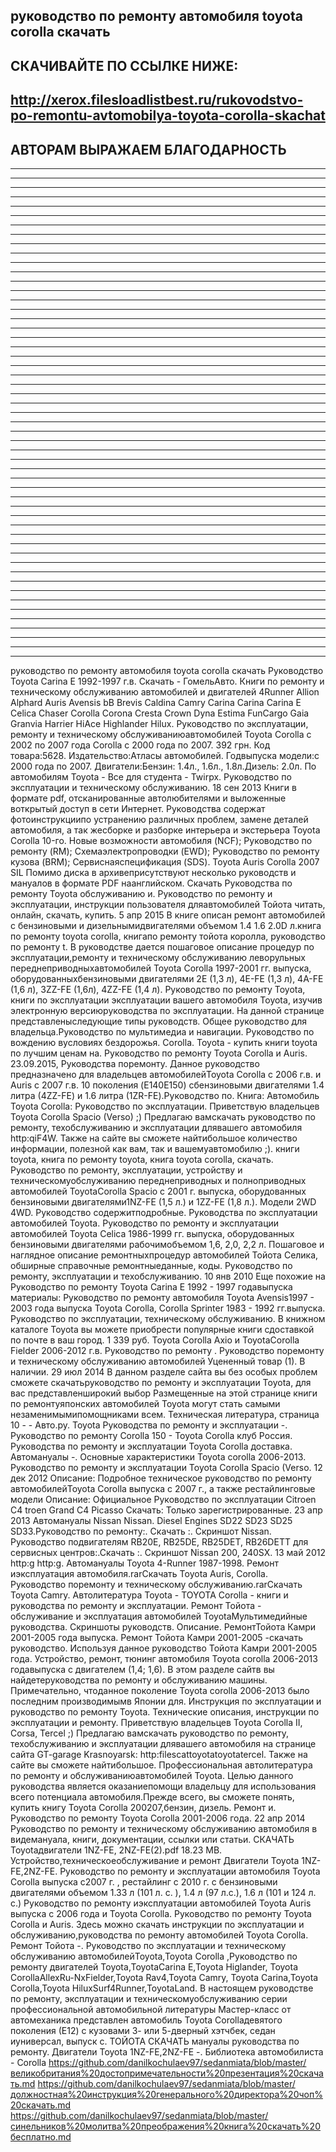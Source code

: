 руководство по ремонту автомобиля toyota corolla скачать
--------------------------------------------------
СКАЧИВАЙТЕ ПО ССЫЛКЕ НИЖЕ:
--------------------------------------------------
http://xerox.filesloadlistbest.ru/rukovodstvo-po-remontu-avtomobilya-toyota-corolla-skachat
--------------------------------------------------
АВТОРАМ ВЫРАЖАЕМ БЛАГОДАРНОСТЬ
--------------------------------------------------
--------------------------------------------------
--------------------------------------------------
--------------------------------------------------
--------------------------------------------------
--------------------------------------------------
--------------------------------------------------
--------------------------------------------------
--------------------------------------------------
--------------------------------------------------
--------------------------------------------------
--------------------------------------------------
--------------------------------------------------
--------------------------------------------------
--------------------------------------------------
--------------------------------------------------
--------------------------------------------------
--------------------------------------------------
--------------------------------------------------
--------------------------------------------------
--------------------------------------------------
--------------------------------------------------
--------------------------------------------------
--------------------------------------------------
--------------------------------------------------
--------------------------------------------------
--------------------------------------------------
--------------------------------------------------
--------------------------------------------------
--------------------------------------------------
--------------------------------------------------
--------------------------------------------------
--------------------------------------------------
--------------------------------------------------
--------------------------------------------------
--------------------------------------------------
--------------------------------------------------
--------------------------------------------------
--------------------------------------------------
--------------------------------------------------
--------------------------------------------------
--------------------------------------------------
--------------------------------------------------
--------------------------------------------------
--------------------------------------------------
--------------------------------------------------
--------------------------------------------------
--------------------------------------------------
--------------------------------------------------
--------------------------------------------------
--------------------------------------------------
--------------------------------------------------
--------------------------------------------------
--------------------------------------------------
руководство по ремонту автомобиля toyota corolla скачать Руководство Toyota Carina Е 1992-1997 г.в.  Скачать - ГомельАвто. Книги по ремонту и техническому обслуживанию автомобилей и двигателей 4Runner  Allion  Alphard  Auris  Avensis  bB  Brevis  Caldina  Camry Carina  Carina  Carina E  Celica  Chaser  Corolla  Corona  Cresta  Crown Dyna  Estima  FunCargo  Gaia  Granvia  Harrier  HiAce  Highlander  Hilux. Руководство по эксплуатации, ремонту и техническому обслуживаниюавтомобилей Toyota Corolla с 2002 по 2007 года  Corolla с 2000 года по 2007. 392 грн. Код товара:5628. Издательство:Атласы автомобилей. Годвыпуска модели:с 2000 года по 2007. Двигатели:Бензин: 1.4л., 1.6л., 1.8л.Дизель: 2.0л. По автомобилям Toyota - Все для студента - Twirpx. Руководство по эксплуатации и техническому обслуживанию. 18 сен 2013  Книги в формате pdf, отсканированные автолюбителями и выложенные воткрытый доступ в сети Интернет. Руководства содержат фотоинструкциипо устранению различных проблем, замене деталей автомобиля, а так жесборке и разборке интерьера и экстерьера Toyota Corolla 10-го. Новые возможности автомобиля (NCF); Руководство по ремонту (RM); Схемаэлектропроводки (EWD); Руководство по ремонту кузова (BRM); Сервиснаяспецификация (SDS). Toyota Auris Corolla 2007 SIL Помимо диска в архивеприсутствуют несколько руководств и мануалов в формате PDF наанглийском. Скачать Руководства по ремонту Toyota обслуживанию и. Руководство по ремонту и эксплуатации, инструкции пользователя дляавтомобилей Тойота читать, онлайн, скачать, купить. 5 апр 2015  В книге описан ремонт автомобилей с бензиновыми и дизельнымидвигателями объемом 1.4  1.6  2.0D л.книга по ремонту toyota corolla, книгапо ремонту тойота королла, руководство по ремонту t. В руководстве дается пошаговое описание процедур по эксплуатации,ремонту и техническому обслуживанию леворульных переднеприводныхавтомобилей Toyota Corolla 1997-2001 гг. выпуска, оборудованныхбензиновыми двигателями 2E (1,3 л), 4E-FE (1,3 л), 4A-FE (1,6 л), 3ZZ-FE (1,6л), 4ZZ-FE (1,4 л). Руководство по ремонту Toyota, книги по эксплуатации
эксплуатации вашего автомобиля Toyota, изучив электронную версиюруководства по эксплуатации. На данной странице представленыследующие типы руководств. Общее руководство для владельца.Руководство по мультимедиа и навигации. Руководство по вождению вусловиях бездорожья. Corolla. Toyota - купить книги toyota по лучшим ценам на. Руководство по ремонту Toyota Corolla и Auris. 23.09.2015, Руководства поремонту. Данное руководство предназначено для владельцев автомобилейToyota Corolla c 2006 г.в. и Auris с 2007 г.в. 10 поколения (E140E150) сбензиновыми двигателями 1.4 литра (4ZZ-FE) и 1.6 литра (1ZR-FE).Руководство по. Книга: Автомобиль Toyota Corolla: Руководство по эксплуатации. Приветствую владельцев Toyota Corolla Spacio (Verso) ;) Предлагаю вамскачать руководство по ремонту, техобслуживанию и эксплуатации длявашего автомобиля http:qiF4W. Также на сайте вы сможете найтибольшое количество информации, полезной как вам, так и вашемуавтомобилю ;). книги toyota, книга по ремонту toyota, книга toyota corolla, скачать. Руководство по ремонту, эксплуатации, устройству и техническомуобслуживанию переднеприводных и полноприводных автомобилей ToyotaCorolla Spacio с 2001 г. выпуска, оборудованных бензиновыми двигателями1NZ-FE (1,5 л.) и 1ZZ-FE (1,8 л.). Модели 2WD  4WD. Руководство содержитподробные. Руководства по эксплуатации автомобилей Toyota. Руководство по ремонту и эксплуатации автомобилей Toyota Celica 1986-1999 гг. выпуска, оборудованных бензиновыми двигателями рабочимобъемом 1,6, 2,0, 2,2 л. Пошаговое и наглядное описание ремонтныхпроцедур автомобилей Тойота Селика, обширные справочные ремонтныеданные, коды. Руководство по ремонту, эксплуатации и техобслуживанию. 10 янв 2010  Еще похожие на Руководство по ремонту Toyota Carina Е 1992 - 1997 годавыпуска материалы: Руководство по ремонту автомобиля Toyota Avensis1997 - 2003 года выпуска  Toyota Corolla, Corolla Sprinter 1983 - 1992 гг.выпуска. Руководство по эксплуатации, техническому обслуживанию. В книжном каталоге Toyota вы можете приобрести популярные книги сдоставкой по почте в ваш город.  1 339 руб. Toyota Corolla Axio и ToyotaCorolla Fielder 2006-2012 г.в. Руководство по ремонту . Руководство поремонту и техническому обслуживанию автомобилей Уцененный товар (1). В наличии.
29 июл 2014  В данном разделе сайта вы без особых проблем сможете скачатьруководство по ремонту и эксплуатации Toyota, для вас представленширокий выбор  Размещенные на этой странице книги по ремонтуяпонских автомобилей Toyota могут стать самыми незаменимымипомощниками всем. Техническая литература, страница 10 -  - Авто.ру. Toyota Руководства по ремонту и эксплуатации -. Руководство по ремонту Corolla 150 - Toyota Corolla клуб Россия. Руководства по ремонту и эксплуатации Toyota Corolla доставка. Автомануалы -. Основные характеристики Toyota corolla 2006-2013. Руководство по ремонту и эксплуатации Toyota Corolla Spacio (Verso. 12 дек 2012  Описание: Подробное техническое руководство по ремонту автомобилейToyota Corolla выпуска с 2007 г., а также рестайлинговые модели Описание: Официальное Руководство по эксплуатации Citroen C4 troen Grand C4 Picasso Скачать: Только зарегистрированные. 23 апр 2013  Автомануалы Nissan Nissan. Diesel Engines SD22 SD23 SD25 SD33.Руководство по ремонту:. Скачать :. Cкриншот Nissan. Руководство подвигателям RB20E, RB25DE, RB25DET, RB26DETT для сервисных центров:.Скачать :. Cкриншот Nissan 200, 240SX. 13 май 2012  http:g http:g. Автомануалы Toyota 4-Runner 1987-1998. Ремонт иэксплуатация автомобиля.rarСкачать Toyota Auris, Corolla. Руководство поремонту и техническому обслуживанию.rarСкачать Toyota Camry. Автолитература Toyota -
TOYOTA Corolla - книги и руководства по ремонту и эксплуатации. Ремонт Тойота - обслуживание и эксплуатация автомобилей ToyotaМультимедийные руководства. Скриншоты руководств. Описание. РемонтТойота Камри 2001-2005 года выпуска. Ремонт Тойота Камри 2001-2005 -скачать руководство. Используя данное руководство Тойота Камри 2001-2005 года. Устройство, ремонт, тюнинг автомобиля Toyota corolla 2006-2013 годавыпуска с двигателем (1,4; 1,6). В этом разделе сайтв вы найдетеруководства по ремонту и обслуживанию машины. Примечательно, чтоданное поколение Toyota corolla 2006-2013 было последним производимымв Японии для. Инструкция по эксплуатации и руководство по ремонту Toyota. Технические описания, инструкции по эксплуатации и ремонту. Приветствую владельцев Toyota Corolla II, Corsa, Tercel ;) Предлагаю вамскачать руководство по ремонту, техобслуживанию и эксплуатации длявашего автомобиля на странице сайта GT-garage Krasnoyarsk: http:filescattoyotatoyotatercel. Также на сайте вы сможете найтибольшое. Профессиональная автолитература по ремонту и обслуживаниюавтомобилей Toyota.  Целью данного руководства является оказаниепомощи владельцу для использования всего потенциала автомобиля.Прежде всего, вы сможете понять,  купить книгу Toyota Corolla 200207,бензин, дизель. Ремонт и. Руководство по ремонту Toyota Corolla 2001-2006 года. 22 апр 2014  Руководство по ремонту и техническому обслуживанию автомобиля в видемануала, книги, документации, ссылки или статьи.   СКАЧАТЬ  Toyotaдвигатели 1NZ-FE, 2NZ-FE(2).pdf 18.23 MB. Устройство,техническоеобслуживание и ремонт Двигатели Toyota 1NZ-FE,2NZ-FE. Руководство по ремонту и эксплуатации автомобиля Toyota Corolla выпуска с2007 г. , рестайлинг с 2010 г. с бензиновыми двигателями объемом 1.33 л (101 л. с. ), 1.4 л (97 л.с.), 1.6 л (101 и 124 л. с.) Руководство по ремонту иэксплуатации автомобилей Toyota Auris выпуска с 2006 года и Toyota Corolla. Руководство по ремонту Toyota Corolla и Auris. Здесь можно скачать инструкции по эксплуатации и обслуживанию,руководства по ремонту автомобилей Toyota Corolla.
Ремонт Тойота -. Руководство по эксплуатации и техническому обслуживанию автомобилейToyota,Toyota Corolla ,Руководство по ремонту двигателей Toyota,ToyotaCarina E,Toyota Higlander, Toyota CorollaAllexRu-NxFielder,Toyota Rav4,Toyota Camry, Toyota Carina,Toyota Corolla,Toyota HiluxSurf4Runner,ToyotaLand. В настоящем руководстве по ремонту, эксплуатации и техническомуобслуживанию серии профессиональной автомобильной литературы Мастер-класс от автомеханика представлен автомобиль Toyota Corollaдевятого поколения (Е12) с кузовами 3- или 5-дверный хэтчбек, седан иуниверсал, выпуск с. ТОЙОТА СКАЧАТЬ мануалы руководства по ремонту. Двигатели Toyota 1NZ-FE,2NZ-FE -. Библиотека автомобилиста - Corolla
https://github.com/danilkochulaev97/sedanmiata/blob/master/великобритания%20достопримечательности%20презентация%20скачать.md
https://github.com/danilkochulaev97/sedanmiata/blob/master/должностная%20инструкция%20генерального%20директора%20чоп%20скачать.md
https://github.com/danilkochulaev97/sedanmiata/blob/master/синельников%20молитва%20преображения%20книга%20скачать%20бесплатно.md